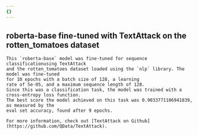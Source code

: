 ```yaml
---
{}
---
```

## roberta-base fine-tuned with TextAttack on the rotten_tomatoes dataset
    
    This `roberta-base` model was fine-tuned for sequence classificationusing TextAttack 
    and the rotten_tomatoes dataset loaded using the `nlp` library. The model was fine-tuned 
    for 10 epochs with a batch size of 128, a learning 
    rate of 5e-05, and a maximum sequence length of 128. 
    Since this was a classification task, the model was trained with a cross-entropy loss function. 
    The best score the model achieved on this task was 0.9033771106941839, as measured by the 
    eval set accuracy, found after 9 epochs.
    
    For more information, check out [TextAttack on Github](https://github.com/QData/TextAttack).
